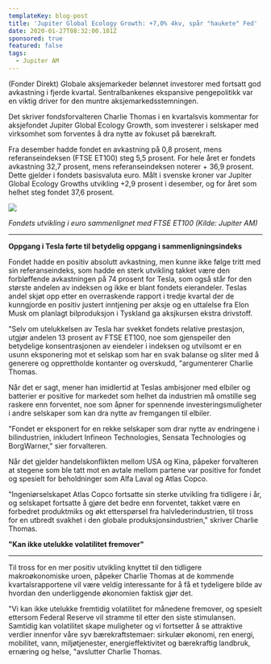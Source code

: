 ```yaml
---
templateKey: blog-post
title: 'Jupiter Global Ecology Growth: +7,0% 4kv, spår "haukete" Fed'
date: 2020-01-27T08:32:00.101Z
sponsored: true
featured: false
tags:
  - Jupiter AM
---
```

(Fonder Direkt) Globale aksjemarkeder belønnet investorer med fortsatt god avkastning i fjerde kvartal. Sentralbankenes ekspansive pengepolitikk var en viktig driver for den muntre aksjemarkedsstemningen.



Det skriver fondsforvalteren Charlie Thomas i en kvartalsvis kommentar for aksjefondet Jupiter Global Ecology Growth, som investerer i selskaper med virksomhet som forventes å dra nytte av fokuset på bærekraft.



Fra desember hadde fondet en avkastning på 0,8 prosent, mens referanseindeksen (FTSE ET100) steg 5,5 prosent. For hele året er fondets avkastning 32,7 prosent, mens referanseindeksen noterer + 36,9 prosent. Dette gjelder i fondets basisvaluta euro. Målt i svenske kroner var Jupiter Global Ecology Growths utvikling +2,9 prosent i desember, og for året som helhet steg fondet 37,6 prosent.

![](/img/ecology.png)

_Fondets utvikling i euro sammenlignet med FTSE ET100 (Kilde: Jupiter AM)_

****

**Oppgang i Tesla førte til betydelig oppgang i sammenligningsindeks**



Fondet hadde en positiv absolutt avkastning, men kunne ikke følge tritt med sin referanseindeks, som hadde en sterk utvikling takket være den forbløffende avkastningen på 74 prosent for Tesla, som også står for den største andelen av indeksen og ikke er blant fondets eierandeler. Teslas andel skjøt opp etter en overraskende rapport i tredje kvartal der de kunngjorde en positiv justert inntjening per aksje og en uttalelse fra Elon Musk om planlagt bilproduksjon i Tyskland ga aksjkursen ekstra drivstoff.



"Selv om utelukkelsen av Tesla har svekket fondets relative prestasjon, utgjør andelen 13 prosent av FTSE ET100, noe som gjenspeiler den betydelige konsentrasjonen av eiendeler i indeksen og utvilsomt er en usunn eksponering mot et selskap som har en svak balanse og sliter med å generere og opprettholde kontanter og overskudd, "argumenterer Charlie Thomas.



Når det er sagt, mener han imidlertid at Teslas ambisjoner med elbiler og batterier er positive for markedet som helhet da industrien må omstille seg raskere enn forventet, noe som åpner for spennende investeringsmuligheter i andre selskaper som kan dra nytte av fremgangen til elbiler.



"Fondet er eksponert for en rekke selskaper som drar nytte av endringene i bilindustrien, inkludert Infineon Technologies, Sensata Technologies og BorgWarner," sier forvalteren.



Når det gjelder handelskonflikten mellom USA og Kina, påpeker forvalteren at stegene som ble tatt mot en avtale mellom partene var positive for fondet og spesielt for beholdninger som Alfa Laval og Atlas Copco.



"Ingeniørselskapet Atlas Copco fortsatte sin sterke utvikling fra tidligere i år, og selskapet fortsatte å gjøre det bedre enn forventet, takket være en forbedret produktmiks og økt etterspørsel fra halvlederindustrien, til tross for en utbredt svakhet i den globale produksjonsindustrien," skriver Charlie Thomas.



**"Kan ikke utelukke volatilitet fremover"**

****

Til tross for en mer positiv utvikling knyttet til den tidligere makroøkonomiske uroen, påpeker Charlie Thomas at de kommende kvartalsrapportene vil være veldig interessante for å få et tydeligere bilde av hvordan den underliggende økonomien faktisk gjør det.



"Vi kan ikke utelukke fremtidig volatilitet for månedene fremover, og spesielt ettersom Federal Reserve vil stramme til etter den siste stimulansen. Samtidig kan volatilitet skape muligheter og vi fortsetter å se attraktive verdier innenfor våre syv bærekraftstemaer: sirkulær økonomi, ren energi, mobilitet, vann, miljøtjenester, energieffektivitet og bærekraftig landbruk, ernæring og helse, "avslutter Charlie Thomas.
